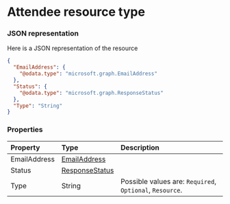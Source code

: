 # Attendee resource type



### JSON representation

Here is a JSON representation of the resource

<!-- {
  "blockType": "resource",
  "optionalProperties": [

  ],
  "@odata.type": "microsoft.graph.Attendee"
}-->

```json
{
  "EmailAddress": {
    "@odata.type": "microsoft.graph.EmailAddress"
  },
  "Status": {
    "@odata.type": "microsoft.graph.ResponseStatus"
  },
  "Type": "String"
}

```
### Properties
| Property	   | Type	|Description|
|:---------------|:--------|:----------|
|EmailAddress|[EmailAddress](emailaddress.md)||
|Status|[ResponseStatus](responsestatus.md)||
|Type|String| Possible values are: `Required`, `Optional`, `Resource`.|

<!-- uuid: 7dee1de9-2109-4f5d-bd85-06447eff06ca
2015-10-16 09:34:38 UTC -->
<!-- {
  "type": "#page.annotation",
  "description": "Attendee resource",
  "keywords": "",
  "section": "documentation",
  "tocPath": ""
}-->